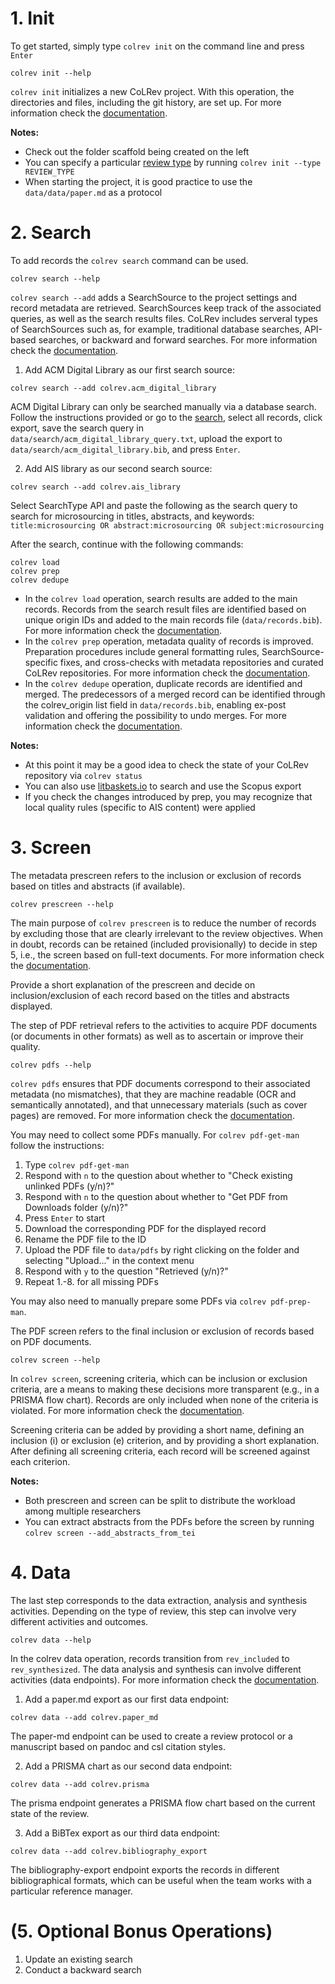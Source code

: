 

# 1. Init

To get started, simply type `colrev init` on the command line and press `Enter`

```
colrev init --help
```

`colrev init` initializes a new CoLRev project. With this operation, the directories and files, including the git history, are set up. For more information check the [documentation](https://colrev.readthedocs.io/en/latest/manual/problem_formulation/init.html).

**Notes:**

- Check out the folder scaffold being created on the left
- You can specify a particular [review type](https://colrev.readthedocs.io/en/latest/manual/problem_formulation/init.html) by running `colrev init --type REVIEW_TYPE`
- When starting the project, it is good practice to use the `data/data/paper.md` as a protocol

# 2. Search

To add records the `colrev search` command can be used.

```
colrev search --help
```

`colrev search --add` adds a SearchSource to the project settings and record metadata are retrieved. SearchSources keep track of the associated queries, as well as the search results files. CoLRev includes serveral types of SearchSources such as, for example, traditional database searches, API-based searches, or backward and forward searches. For more information check the [documentation](https://colrev.readthedocs.io/en/latest/manual/metadata_retrieval/search.html).

1. Add ACM Digital Library as our first search source:
```
colrev search --add colrev.acm_digital_library
```

ACM Digital Library can only be searched manually via a database search. Follow the instructions provided or go to the [search](https://dl.acm.org/action/doSearch?fillQuickSearch=false&target=advanced&expand=all&AllField=Title%3A%28microsourcing%29+OR+Abstract%3A%28microsourcing%29+OR+Keyword%3A%28microsourcing%29), select all records, click export, save the search query in `data/search/acm_digital_library_query.txt`, upload the export to `data/search/acm_digital_library.bib`, and press `Enter`.

2. Add AIS library as our second search source:

```
colrev search --add colrev.ais_library
```

Select SearchType API and paste the following as the search query to search for microsourcing in titles, abstracts, and keywords: `title:microsourcing OR abstract:microsourcing OR subject:microsourcing`


After the search, continue with the following commands:

```
colrev load
colrev prep
colrev dedupe
```

- In the `colrev load` operation, search results are added to the main records. Records from the search result files are identified based on unique origin IDs and added to the main records file (`data/records.bib`). For more information check the [documentation](https://colrev.readthedocs.io/en/latest/manual/metadata_retrieval/load.html).
- In the `colrev prep` operation, metadata quality of records is improved. Preparation procedures include general formatting rules, SearchSource-specific fixes, and cross-checks with metadata repositories and curated CoLRev repositories. For more information check the [documentation](https://colrev.readthedocs.io/en/latest/manual/metadata_retrieval/prep.html).
- In the `colrev dedupe` operation, duplicate records are identified and merged. The predecessors of a merged record can be identified through the colrev_origin list field in `data/records.bib`, enabling ex-post validation and offering the possibility to undo merges. For more information check the [documentation](https://colrev.readthedocs.io/en/latest/manual/metadata_retrieval/dedupe.html).

**Notes:**

- At this point it may be a good idea to check the state of your CoLRev repository via `colrev status`
- You can also use [litbaskets.io](https://litbaskets.io/) to search and use the Scopus export
- If you check the changes introduced by prep, you may recognize that local quality rules (specific to AIS content) were applied

# 3. Screen

The metadata prescreen refers to the inclusion or exclusion of records based on titles and abstracts (if available).

```
colrev prescreen --help
```

The main purpose of `colrev prescreen` is to reduce the number of records by excluding those that are clearly irrelevant to the review objectives. When in doubt, records can be retained (included provisionally) to decide in step 5, i.e., the screen based on full-text documents. For more information check the [documentation](https://colrev.readthedocs.io/en/latest/manual/metadata_prescreen.html).

Provide a short explanation of the prescreen and decide on inclusion/exclusion of each record based on the titles and abstracts displayed.

The step of PDF retrieval refers to the activities to acquire PDF documents (or documents in other formats) as well as to ascertain or improve their quality.

```
colrev pdfs --help
```

`colrev pdfs` ensures that PDF documents correspond to their associated metadata (no mismatches), that they are machine readable (OCR and semantically annotated), and that unnecessary materials (such as cover pages) are removed. For more information check the [documentation](https://colrev.readthedocs.io/en/latest/manual/pdf_retrieval.html).

You may need to collect some PDFs manually. For `colrev pdf-get-man` follow the instructions:

1. Type `colrev pdf-get-man`
2. Respond with `n` to the question about whether to "Check existing unlinked PDFs (y/n)?"
3. Respond with `n` to the question about whether to "Get PDF from Downloads folder (y/n)?"
4. Press `Enter` to start
5. Download the corresponding PDF for the displayed record
6. Rename the PDF file to the ID
7. Upload the PDF file to `data/pdfs` by right clicking on the folder and selecting "Upload..." in the context menu
8. Respond with `y` to the question "Retrieved (y/n)?"
9. Repeat 1.-8. for all missing PDFs

You may also need to manually prepare some PDFs via `colrev pdf-prep-man`.

The PDF screen refers to the final inclusion or exclusion of records based on PDF documents.

```
colrev screen --help
```

In `colrev screen`, screening criteria, which can be inclusion or exclusion criteria, are a means to making these decisions more transparent (e.g., in a PRISMA flow chart). Records are only included when none of the criteria is violated. For more information check the [documentation](https://colrev.readthedocs.io/en/latest/manual/pdf_screen.html).

Screening criteria can be added by providing a short name, defining an inclusion (i) or exclusion (e) criterion, and by providing a short explanation. After defining all screening criteria, each record will be screened against each criterion.

**Notes:**

- Both prescreen and screen can be split to distribute the workload among multiple researchers
- You can extract abstracts from the PDFs before the screen by running ``colrev screen --add_abstracts_from_tei``

# 4. Data

The last step corresponds to the data extraction, analysis and synthesis activities. Depending on the type of review, this step can involve very different activities and outcomes.

```
colrev data --help
```

In the colrev data operation, records transition from `rev_included` to `rev_synthesized`. The data analysis and synthesis can involve different activities (data endpoints). For more information check the [documentation](https://colrev.readthedocs.io/en/latest/manual/data/data.html).

1. Add a paper.md export as our first data endpoint:
```
colrev data --add colrev.paper_md
```

The paper-md endpoint can be used to create a review protocol or a manuscript based on pandoc and csl citation styles.

2. Add a PRISMA chart as our second data endpoint:
```
colrev data --add colrev.prisma
```

The prisma endpoint generates a PRISMA flow chart based on the current state of the review.

3. Add a BiBTex export as our third data endpoint:
```
colrev data --add colrev.bibliography_export
```

The bibliography-export endpoint exports the records in different bibliographical formats, which can be useful when the team works with a particular reference manager.

# (5. Optional Bonus Operations)

1. Update an existing search
2. Conduct a backward search
